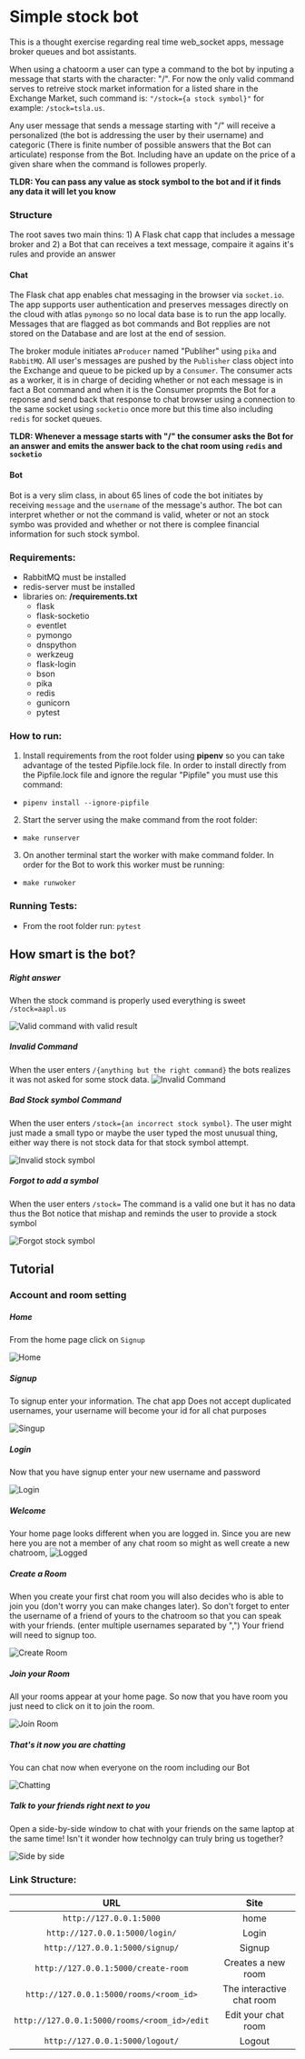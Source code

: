 # Simple stock bot

This is a thought exercise regarding real time web_socket apps, message broker queues and bot assistants.

When using a chatoorm a user can type a command to the bot by inputing a message that starts with the character: "/".
For now the only valid command  serves to retreive stock market information for a listed share in the Exchange Market, such command is: `"/stock={a stock symbol}"` for example: `/stock=tsla.us`.

Any user message that sends a message starting with "/" will receive a personalized (the bot is addressing the user by their username) and categoric (There is finite number of possible answers that the Bot can articulate) response from the Bot. Including have an update on the price of a given share when the command is followes properly.

**TLDR: You can pass any value as stock symbol to the bot and if it finds any data it will let you know**

### Structure
The root saves two main thins: 1) A Flask chat capp that includes a message broker and 2) a Bot that can receives a text message, compaire it agains it's rules and provide an answer 

#### Chat
The Flask chat app enables chat messaging in the browser via `socket.io`. The app supports user authentication and preserves messages directly on the cloud with atlas `pymongo` so no local data base is to run the app locally. Messages that are flagged as bot commands and Bot repplies are not stored on the Database and are lost at the end of session.

The broker module initiates a`Producer` named "Publiher" using `pika` and `RabbitMQ`. All user's messages are pushed by the `Publisher` class object into the Exchange and queue to be picked up by a `Consumer`. The consumer acts as a worker, it is in charge of deciding whether or not each message is in fact a Bot command and when it is the Consumer propmts the Bot for a reponse and send back that response to chat browser using a connection to the same socket using `socketio` once more but this time also including `redis` for socket queues.

**TLDR: Whenever a message starts with "/" the consumer asks the Bot for an answer and emits the answer back to the chat room using `redis` and `socketio`** 

#### Bot
Bot is a very slim class, in about 65 lines of code the bot initiates by receiving `message` and the `username` of the message's author. The bot can interpret whether or not the command is valid, wheter or not an stock symbo was provided and whether or not there is complee financial information for such stock symbol.

### Requirements:
* RabbitMQ must be installed
* redis-server must be installed
* libraries on: **/requirements.txt**
  * flask
  * flask-socketio
  * eventlet
  * pymongo
  * dnspython
  * werkzeug
  * flask-login  
  * bson
  * pika
  * redis
  * gunicorn
  * pytest

### How to run:
1. Install requirements from the root folder using **pipenv** so you can take advantage of the tested Pipfile.lock file. In order to install directly from the Pipfile.lock file and ignore the regular "Pipfile" you must use this command:
  - `pipenv install --ignore-pipfile`
2. Start the server using the make command from the root folder:
  - `make runserver`
3. On another terminal start the worker with make command folder. In order for the Bot to work this worker must be running:
  - `make runwoker`

### Running Tests:
* From the root folder run: `pytest`

## How smart is the bot?

##### Right answer

When the stock command is properly used everything is sweet `/stock=aapl.us`

![Valid command with valid result](/images/valid_stock.png)

##### Invalid Command

When the user enters `/{anything but the right command}` the bots realizes it was not asked for some stock data.
![Invalid Command](/images/invalid_command.png)

##### Bad Stock symbol Command

When the user enters `/stock={an incorrect stock symbol}`. The user might just made a small typo or maybe the user typed the most unusual thing, either way there is not stock data for that stock symbol attempt.

![Invalid stock symbol](/images/invalid_stock_symbol.png)

##### Forgot to add a symbol

When the user enters `/stock=` The command is a valid one but it has no data thus the Bot notice that mishap and reminds the user to provide a stock symbol

![Forgot stock symbol](/images/missing_stock_symbol.png)

## Tutorial

### Account and room setting

##### Home
From the home page click on `Signup`

![Home](/images/home.png)

 ##### Signup
To signup enter your information. The chat app Does not accept duplicated usernames, your username will become your id for all chat purposes

![Singup](/images/signup1.png)

##### Login
Now that you have signup enter your new username and password

![Login](/images/login.png)

##### Welcome
Your home page looks different when you are logged in. Since you are new here you are not a member of any chat room so might as well create a new chatroom, 
![Logged](/images/hom_logged.png)

##### Create a Room
When you create your first chat room you will also decides who is able to join you (don't worry you can make changes later). So don't forget to enter the username of a friend of yours to the chatroom so that you can speak with your friends. (enter multiple usernames separated by ",")  Your friend will need to signup too.

![Create Room](/images/create_room.png)

##### Join your Room
All your rooms appear at your home page. So now that you have room you just need to click on it to join the room.

![Join Room](/images/home_with_room.png)

##### That's it now you are chatting
You can chat now when everyone on the room including our Bot

![Chatting](/images/a_room.png)

##### Talk to your friends right next to you
Open a side-by-side window to chat with your friends on the same laptop at the same time! Isn't it wonder how technolgy can truly bring us together?

![Side by side](/images/side_by_side.png)


### Link Structure:

|                   URL                   |       Site     |
|:---------------------------------------:| :--------------: |
| `http://127.0.0.1:5000` | home |
| `http://127.0.0.1:5000/login/` | Login |
| `http://127.0.0.1:5000/signup/` | Signup |
| `http://127.0.0.1:5000/create-room` | Creates a new room  |
| `http://127.0.0.1:5000/rooms/<room_id>` | The interactive chat room  |
| `http://127.0.0.1:5000/rooms/<room_id>/edit` | Edit your chat room |
| `http://127.0.0.1:5000/logout/` | Logout |
